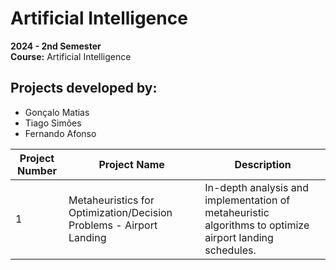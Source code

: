 # Artificial Intelligence

**2024 - 2nd Semester**  
**Course:** Artificial Intelligence

## Projects developed by:
- Gonçalo Matias
- Tiago Simões
- Fernando Afonso

| Project Number | Project Name                                          | Description                                                                                               |
|----------------|-------------------------------------------------------|-----------------------------------------------------------------------------------------------------------|
| 1              | Metaheuristics for Optimization/Decision Problems - Airport Landing | In-depth analysis and implementation of metaheuristic algorithms to optimize airport landing schedules.   |